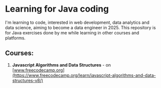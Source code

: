 # Learning for Java coding
I'm learning to code, interested in web development, data analytics and data science, aiming to become a data engineer in 2025. 
This repository is for Java exercises done by me while learning in other courses and platforms. 

## Courses:
1. **Javascript Algorithms and Data Structures** - on [www.freecodecamp.org](https://www.freecodecamp.org/learn/javascript-algorithms-and-data-structures-v8/)



